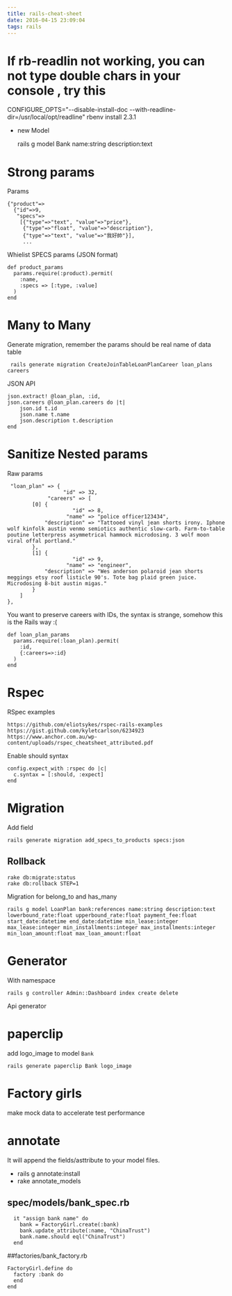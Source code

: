 ```yaml
---
title: rails-cheat-sheet
date: 2016-04-15 23:09:04
tags: rails
---
```



# If rb-readlin not working, you can not type double chars in your console , try this


CONFIGURE_OPTS="--disable-install-doc --with-readline-dir=/usr/local/opt/readline" rbenv install 2.3.1




- new Model

    rails g model Bank name:string description:text

# Strong params

Params

    {"product"=>
      {"id"=>9,
       "specs"=>
        [{"type"=>"text", "value"=>"price"},
         {"type"=>"float", "value"=>"description"},
         {"type"=>"text", "value"=>"我好帥"}],
         ...

Whielist SPECS params (JSON format)

    def product_params
      params.require(:product).permit(
        :name,
        :specs => [:type, :value]
      )
    end


# Many to Many

Generate migration, remember the params should be real name of data table

     rails generate migration CreateJoinTableLoanPlanCareer loan_plans careers

JSON API

    json.extract! @loan_plan, :id,
    json.careers @loan_plan.careers do |t|
        json.id t.id
        json.name t.name
        json.description t.description
    end


# Sanitize Nested params

Raw params

     "loan_plan" => {
                      "id" => 32,
                 "careers" => [
            [0] {
                         "id" => 8,
                       "name" => "police officer123434",
                "description" => "Tattooed vinyl jean shorts irony. Iphone wolf kinfolk austin venmo semiotics authentic slow-carb. Farm-to-table poutine letterpress asymmetrical hammock microdosing. 3 wolf moon viral offal portland."
            },
            [1] {
                         "id" => 9,
                       "name" => "engineer",
                "description" => "Wes anderson polaroid jean shorts meggings etsy roof listicle 90's. Tote bag plaid green juice. Microdosing 8-bit austin migas."
            }
        ]
    },

You want to preserve careers with IDs, the syntax is strange, somehow this is the Rails way :(

    def loan_plan_params
      params.require(:loan_plan).permit(
        :id, 
        {:careers=>:id}
      )
    end

# Rspec

RSpec examples

    https://github.com/eliotsykes/rspec-rails-examples
    https://gist.github.com/kyletcarlson/6234923
    https://www.anchor.com.au/wp-content/uploads/rspec_cheatsheet_attributed.pdf


Enable should syntax

    config.expect_with :rspec do |c|
      c.syntax = [:should, :expect]
    end

# Migration

Add field

    rails generate migration add_specs_to_products specs:json

## Rollback

    rake db:migrate:status
    rake db:rollback STEP=1

Migration for belong_to and has_many

    rails g model LoanPlan bank:references name:string description:text lowerbound_rate:float upperbound_rate:float payment_fee:float start_date:datetime end_date:datetime min_lease:integer max_lease:integer min_installments:integer max_installments:integer min_loan_amount:float max_loan_amount:float

# Generator

  With namespace
  
    rails g controller Admin::Dashboard index create delete

  Api generator

  

# paperclip

add logo_image to model `Bank`

    rails generate paperclip Bank logo_image


# Factory girls

make mock data to accelerate test performance


# annotate

It will append the fields/asttribute to your model files.

  - rails g annotate:install
  - rake annotate_models

## spec/models/bank_spec.rb

      it "assign bank name" do
        bank = FactoryGirl.create(:bank)
        bank.update_attribute(:name, "ChinaTrust")
        bank.name.should eql("ChinaTrust")
      end

##factories/bank_factory.rb    

    FactoryGirl.define do
      factory :bank do
      end
    end